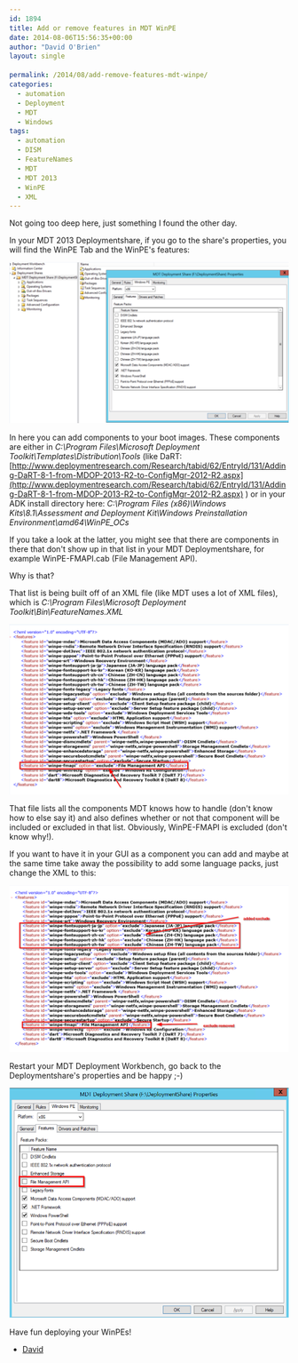 ```yaml
---
id: 1894
title: Add or remove features in MDT WinPE
date: 2014-08-06T15:56:35+00:00
author: "David O'Brien"
layout: single

permalink: /2014/08/add-remove-features-mdt-winpe/
categories:
  - automation
  - Deployment
  - MDT
  - Windows
tags:
  - automation
  - DISM
  - FeatureNames
  - MDT
  - MDT 2013
  - WinPE
  - XML
---
```

Not going too deep here, just something I found the other day.

In your MDT 2013 Deploymentshare, if you go to the share's properties, you will find the WinPE Tab and the WinPE's features:

![image](/media/2014/12/image11.png)

In here you can add components to your boot images. These components are either in _C:\Program Files\Microsoft Deployment Toolkit\Templates\Distribution\Tools_ (like DaRT: [http://www.deploymentresearch.com/Research/tabid/62/EntryId/131/Adding-DaRT-8-1-from-MDOP-2013-R2-to-ConfigMgr-2012-R2.aspx](http://www.deploymentresearch.com/Research/tabid/62/EntryId/131/Adding-DaRT-8-1-from-MDOP-2013-R2-to-ConfigMgr-2012-R2.aspx) ) or in your ADK install directory here: _C:\Program Files (x86)\Windows Kits\8.1\Assessment and Deployment Kit\Windows Preinstallation Environment\amd64\WinPE_OCs_

If you take a look at the latter, you might see that there are components in there that don't show up in that list in your MDT Deploymentshare, for example WinPE-FMAPI.cab (File Management API).

Why is that?

That list is being built off of an XML file (like MDT uses a lot of XML files), which is _C:\Program Files\Microsoft Deployment Toolkit\Bin\FeatureNames.XML_

![image](/media/2014/12/image12.png)

That file lists all the components MDT knows how to handle (don't know how to else say it) and also defines whether or not that component will be included or excluded in that list. Obviously, WinPE-FMAPI is excluded (don't know why!).

If you want to have it in your GUI as a component you can add and maybe at the same time take away the possibility to add some language packs, just change the XML to this:

![image](/media/2014/12/image13.png)

Restart your MDT Deployment Workbench, go back to the Deploymentshare's properties and be happy ;-)

![image](/media/2014/12/image14.png)

Have fun deploying your WinPEs!

- [David](http://www.twitter.com/david_obrien)

